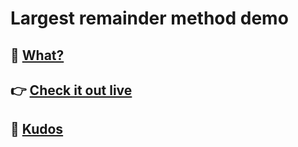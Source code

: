 # Largest remainder method demo

## 🤔 [What?](https://en.wikipedia.org/wiki/Largest_remainder_method)

## 👉 [Check it out live](http://largest-remainder-method.surge.sh)

## 🙏 [Kudos](https://www.npmjs.com/package/hare-niemeyer)
